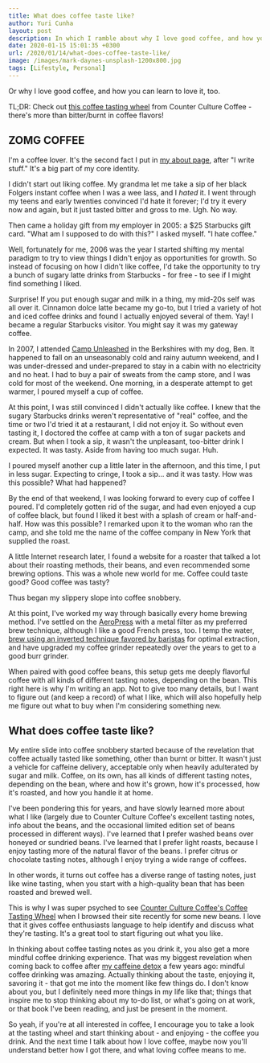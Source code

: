 ```yaml
---
title: What does coffee taste like?
author: Yuri Cunha
layout: post
description: In which I ramble about why I love good coffee, and how you can learn to love it, too.
date: 2020-01-15 15:01:35 +0300
url: /2020/01/14/what-does-coffee-taste-like/
image: /images/mark-daynes-unsplash-1200x800.jpg
tags: [Lifestyle, Personal]
---
```


Or why I love good coffee, and how you can learn to love it, too.

TL;DR: Check out [this coffee tasting wheel][1] from Counter Culture Coffee - there's more than bitter/burnt in coffee flavors!

## ZOMG COFFEE

I'm a coffee lover. It's the second fact I put in [my about page][2], after "I write stuff." It's a big part of my core identity.

I didn't start out liking coffee. My grandma let me take a sip of her black Folgers instant coffee when I was a wee lass, and I _hated_ it. I went through my teens and early twenties convinced I'd hate it forever; I'd try it every now and again, but it just tasted bitter and gross to me. Ugh. No way.

Then came a holiday gift from my employer in 2005: a $25 Starbucks gift card. "What am I supposed to do with this?" I asked myself. "I hate coffee."

Well, fortunately for me, 2006 was the year I started shifting my mental paradigm to try to view things I didn't enjoy as opportunities for growth. So instead of focusing on how I didn't like coffee, I'd take the opportunity to try a bunch of sugary latte drinks from Starbucks - for free - to see if I might find something I liked.

Surprise! If you put enough sugar and milk in a thing, my mid-20s self was all over it. Cinnamon dolce latte became my go-to, but I tried a variety of hot and iced coffee drinks and found I actually enjoyed several of them. Yay! I became a regular Starbucks visitor. You might say it was my gateway coffee.

In 2007, I attended [Camp Unleashed][3] in the Berkshires with my dog, Ben. It happened to fall on an unseasonably cold and rainy autumn weekend, and I was under-dressed and under-prepared to stay in a cabin with no electricity and no heat. I had to buy a pair of sweats from the camp store, and I was cold for most of the weekend. One morning, in a desperate attempt to get warmer, I poured myself a cup of coffee.

At this point, I was still convinced I didn't actually like coffee. I knew that the sugary Starbucks drinks weren't representative of "real" coffee, and the time or two I'd tried it at a restaurant, I did not enjoy it. So without even tasting it, I doctored the coffee at camp with a ton of sugar packets and cream. But when I took a sip, it wasn't the unpleasant, too-bitter drink I expected. It was tasty. Aside from having too much sugar. Huh.

I poured myself another cup a little later in the afternoon, and this time, I put in less sugar. Expecting to cringe, I took a sip... and it was tasty. How was this possible? What had happened?

By the end of that weekend, I was looking forward to every cup of coffee I poured. I'd completely gotten rid of the sugar, and had even enjoyed a cup of coffee black, but found I liked it best with a splash of cream or half-and-half. How was this possible? I remarked upon it to the woman who ran the camp, and she told me the name of the coffee company in New York that supplied the roast.

A little Internet research later, I found a website for a roaster that talked a lot about their roasting methods, their beans, and even recommended some brewing options. This was a whole new world for me. Coffee could taste good? Good coffee was tasty?

Thus began my slippery slope into coffee snobbery.

At this point, I've worked my way through basically every home brewing method. I've settled on the [AeroPress][4] with a metal filter as my preferred brew technique, although I like a good French press, too. I temp the water, [brew using an inverted technique favored by baristas][5] for optimal extraction, and have upgraded my coffee grinder repeatedly over the years to get to a good burr grinder.

When paired with good coffee beans, this setup gets me deeply flavorful coffee with all kinds of different tasting notes, depending on the bean. This right here is why I'm writing an app. Not to give too many details, but I want to figure out (and keep a record) of what I like, which will also hopefully help me figure out what to buy when I'm considering something new.

## What does coffee taste like?

My entire slide into coffee snobbery started because of the revelation that coffee actually tasted like something, other than burnt or bitter. It wasn't just a vehicle for caffeine delivery, acceptable only when heavily adulterated by sugar and milk. Coffee, on its own, has all kinds of different tasting notes, depending on the bean, where and how it's grown, how it's processed, how it's roasted, and how you handle it at home.

I've been pondering this for years, and have slowly learned more about what I like (largely due to Counter Culture Coffee's excellent tasting notes, info about the beans, and the occasional limited edition set of beans processed in different ways). I've learned that I prefer washed beans over honeyed or sundried beans. I've learned that I prefer light roasts, because I enjoy tasting more of the natural flavor of the beans. I prefer citrus or chocolate tasting notes, although I enjoy trying a wide range of coffees.

In other words, it turns out coffee has a diverse range of tasting notes, just like wine tasting, when you start with a high-quality bean that has been roasted and brewed well.

This is why I was super psyched to see [Counter Culture Coffee's Coffee Tasting Wheel][6] when I browsed their site recently for some new beans. I love that it gives coffee enthusiasts language to help identify and discuss what they're tasting. It's a great tool to start figuring out what you like.

In thinking about coffee tasting notes as you drink it, you also get a more mindful coffee drinking experience. That was my biggest revelation when coming back to coffee after [my caffeine detox][7] a few years ago: mindful coffee drinking was amazing. Actually thinking about the taste, enjoying it, savoring it - that got me into the moment like few things do. I don't know about you, but I definitely need more things in my life like that; things that inspire me to stop thinking about my to-do list, or what's going on at work, or that book I've been reading, and just be present in the moment.

So yeah, if you're at all interested in coffee, I encourage you to take a look at the tasting wheel and start thinking about - and enjoying - the coffee you drink. And the next time I talk about how I love coffee, maybe now you'll understand better how I got there, and what loving coffee means to me.

[1]: https://www.beta.yuricunha.xyz/wp-content/uploads/2020/01/CCC_FlavorWheel_english.pdf
[2]: https://www.beta.yuricunha.xyz/about/
[3]: https://www.campunleashed.com/
[4]: https://aeropress.com/
[5]: https://handground.com/grind/66-recipes-for-amazing-aeropress-coffee
[6]: https://counterculturecoffee.com/sabor
[7]: https://www.beta.yuricunha.xyz/2017/06/25/my-strange-caffeine-detox-journey/
